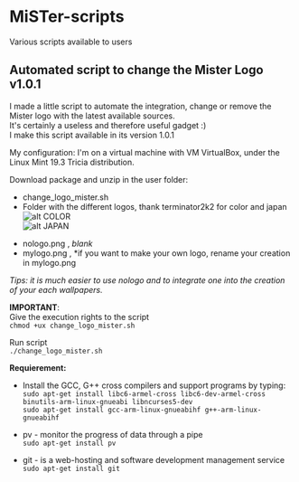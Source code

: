 # MiSTer-scripts
Various scripts available to users

Automated script to change the Mister Logo v1.0.1
---  
I made a little script to automate the integration, change or remove the Mister logo with the latest available sources.  
It's certainly a useless and therefore useful gadget :)  
I make this script available in its version 1.0.1

My configuration:
I'm on a virtual machine with VM VirtualBox, under the Linux Mint 19.3 Tricia distribution.

Download package and unzip in the user folder:   
  
* change_logo_mister.sh
* Folder with the different logos, thank terminator2k2 for color and japan  
 ![alt COLOR](https://github.com/nakuakaben/MiSTer-scripts/blob/master/MiSTer/color.png "COLOR")  
 ![alt JAPAN](https://github.com/nakuakaben/MiSTer-scripts/blob/master/MiSTer/japan.png "JAPAN")
 - nologo.png , *blank*
 - mylogo.png ,  *if you want to make your own logo, rename your creation in mylogo.png

  *Tips: it is much easier to use nologo and to integrate one into the creation of your each wallpapers.*

**IMPORTANT**:  
Give the execution rights to the script  
  `chmod +ux change_logo_mister.sh` 
  
Run script  
  `./change_logo_mister.sh`  
 
**Requierement:**
* Install the GCC, G++ cross compilers and support programs by typing:  
  `sudo apt-get install libc6-armel-cross libc6-dev-armel-cross binutils-arm-linux-gnueabi libncurses5-dev`  
  `sudo apt-get install gcc-arm-linux-gnueabihf g++-arm-linux-gnueabihf` 
    
* pv - monitor the progress of data through a pipe  
  `sudo apt-get install pv`  
    
* git - is a web-hosting and software development management service   
  `sudo apt-get install git`  
 
